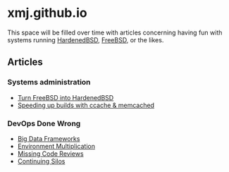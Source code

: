 # xmj.github.io

This space will be filled over time with articles concerning having fun with
systems running [HardenedBSD](https://www.hardenedbsd.org),
[FreeBSD](https://www.freebsd.org), or the likes.


## Articles


### Systems administration

* [Turn FreeBSD into HardenedBSD](articles/sysadmin/convert_freebsd_to_hardenedbsd.md)
* [Speeding up builds with ccache & memcached](articles/sysadmin/builds_ccache_memcached.md)


### DevOps Done Wrong

* [Big Data Frameworks](articles/devops_done_wrong/big_data_frameworks.md)
* [Environment Multiplication](articles/devops_done_wrong/environment_multiplication.md)
* [Missing Code Reviews](articles/devops_done_wrong/missing_reviews.md)
* [Continuing Silos](articles/devops_done_wrong/silos.md)
